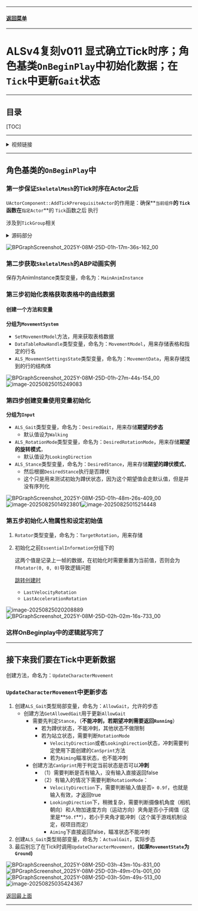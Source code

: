 
------

#### [返回菜单](../ALS_Menu.md)

------

# ALSv4复刻v011 显式确立Tick时序；角色基类`OnBeginPlay`中初始化数据；在`Tick`中更新`Gait`状态

------

## 目录

[TOC]

------

<details>
<summary>视频链接</summary>

> [高级运动系统解耦和复刻第十一期_哔哩哔哩_bilibili](https://www.bilibili.com/video/BV1ja41197XQ?share_source=copy_web&vd_source=ccfefcf8d65f5d070c57cddf34c94047&spm_id_from=333.788.player.switch&p=14)

------

</details>

------

## 角色基类的`OnBeginPlay`中

### 第一步保证`SkeletalMesh`的Tick时序在Actor之后

`UActorComponent::AddTickPrerequisiteActor`的作用是：确保**`当前组件`**的 `Tick`函数在**`指定Actor`**的 `Tick`函数之后 执行

涉及到`TickGroup`相关


<details>
<summary>源码部分</summary>

> **为什么需要这个`UActorComponent::AddTickPrerequisiteActor`？**
>
> 想象一个常见的场景：你有一个 `Character`（Actor）和一个挂在他身上的 `WeaponComponent`（UActorComponent）。`Character`的 `Tick`会处理移动、输入等，计算出这一帧最终的位置和旋转。而 `WeaponComponent`的 `Tick`需要根据 `Character`最终的位置和旋转来更新武器模型的位置（比如进行插值、抵消摄像机抖动等）。
>
> 如果执行顺序反过来，`WeaponComponent`先用上一帧的 `Character`数据更新了自己，然后 `Character`才计算本帧的新位置。那么武器就会落后一帧，永远无法与角色完全同步，导致肉眼可见的抖动或延迟。`AddTickPrerequisiteActor`就是用来解决这种依赖关系的。
>
> ```CPP
> // ActorComponent.h
> void UActorComponent::AddTickPrerequisiteActor(AActor* PrerequisiteActor)
> {
>  // 检查了前提Actor有效且自身可以Tick后，调用了前提Actor的 PrimaryActorTick属性的 AddPrerequisite方法。
>  if (PrimaryComponentTick.bCanEverTick && PrerequisiteActor && PrerequisiteActor->PrimaryActorTick.bCanEverTick)
>  {
>     // 这里的 PrimaryActorTick 和 PrimaryComponentTick 都是 FTickFunction类型的对象。FTickFunction是虚幻引擎Tick系统的核心
>     PrimaryComponentTick.AddPrerequisite(PrerequisiteActor, PrerequisiteActor->PrimaryActorTick);
>  }
> }
> 
> // TickTaskManager.cpp
> void FTickFunction::AddPrerequisite(UObject* TargetObject, struct FTickFunction& TargetTickFunction)
> {
> 	const bool bThisCanTick = (bCanEverTick || IsTickFunctionRegistered());
> 	const bool bTargetCanTick = (TargetTickFunction.bCanEverTick || TargetTickFunction.IsTickFunctionRegistered());
> 
> 	if (bThisCanTick && bTargetCanTick)
> 	{
> 		Prerequisites.AddUnique(FTickPrerequisite(TargetObject, TargetTickFunction));
> 	}
> }
> ```
>
> #### FTickFunction 是什么？
>
> `FTickFunction`是一个结构体，它封装了所有被Tick的事物的信息：比如：`AActor`中`FActorTickFunction`类型的成员变量`PrimaryActorTick`
>
> - **PrerequisiteObject:** 实际被调用的对象，相当于TickTarget（如一个UActorComponent或AActor）。
> - **ExecuteTick:** 一个函数指针，指向真正的Tick函数（如 `AActor::TickActor`或 `UActorComponent::TickComponent`）。
> - **TickGroup:** 它属于哪个Tick组（如TG_PrePhysics, TG_DuringPhysics, TG_PostPhysics等）。这是第一层排序依据。
> - **PrerequisiteTickFunctions:** 一个 `TArray<FTickFunction*>`，存储了**必须在本次Tick之前执行**的所有其他TickFunction。
> - **PrerequisiteTickDependencies:** 另一个 `TArray<FTickFunction*>`，存储了**依赖于本次Tick**的所有其他TickFunction（即本次Tick是它们的Prerequisite）。
>
> ### 这里放一下`TickingGroup`相关的源码
>
> ```cpp
> /** Determines which ticking group a tick function belongs to. */
> UENUM(BlueprintType)
> enum ETickingGroup : int
> {
>     /** Any item that needs to be executed before physics simulation starts. */
>     TG_PrePhysics UMETA(DisplayName="Pre Physics"),
> 
>     /** Special tick group that starts physics simulation. */                    
>     TG_StartPhysics UMETA(Hidden, DisplayName="Start Physics"),
> 
>     /** Any item that can be run in parallel with our physics simulation work. */
>     TG_DuringPhysics UMETA(DisplayName="During Physics"),
> 
>     /** Special tick group that ends physics simulation. */
>     TG_EndPhysics UMETA(Hidden, DisplayName="End Physics"),
> 
>     /** Any item that needs rigid body and cloth simulation to be complete before being executed. */
>     TG_PostPhysics UMETA(DisplayName="Post Physics"),
> 
>     /** Any item that needs the update work to be done before being ticked. */
>     TG_PostUpdateWork UMETA(DisplayName="Post Update Work"),
> 
>     /** Catchall for anything demoted to the end. */
>     TG_LastDemotable UMETA(Hidden, DisplayName = "Last Demotable"),
> 
>     /** Special tick group that is not actually a tick group. After every tick group this is repeatedly re-run until there are no more newly spawned items to run. */
>     TG_NewlySpawned UMETA(Hidden, DisplayName="Newly Spawned"),
> 
>     TG_MAX,
> };
> ```
>
> 可以看到分为了**8个Tick组**
>
> | 组名 (ENUM)             | 中文名           | 时机与描述                                                   | 典型用途                                                     |
> | :---------------------- | :--------------- | :----------------------------------------------------------- | :----------------------------------------------------------- |
> | **`TG_PrePhysics`**     | **物理前更新**   | **在物理模拟开始之前执行。** 这是最早的可用于游戏逻辑的Tick组。 | 处理玩家输入、计算移动意图、进行非物理性的移动（如飞行、游泳）、AI决策。任何需要影响物理系统的逻辑都应放在这里。 |
> | **`TG_StartPhysics`**   | **物理开始**     | **标志着物理模拟阶段的开始。** 注意：**这个组通常不用于游戏逻辑Tick。** 它主要用于引擎内部启动物理模拟任务。用户自定义的Tick函数极少注册到这个组。 | 引擎内部使用。                                               |
> | **`TG_DuringPhysics`**  | **物理中更新**   | **与物理模拟并行执行。** 这是最需要小心使用的组。它的Tick函数**不保证**在物理模拟的某个精确点运行，因为它们是在另一个线程上并行处理的。 | 那些与物理模拟没有严格先后顺序、可以并行执行的非关键逻辑。对性能敏感且可并行的计算。**通常不建议常规游戏逻辑使用。** |
> | **`TG_EndPhysics`**     | **物理结束**     | **标志着物理模拟阶段的结束。** 与 `TG_StartPhysics`类似，**这个组通常也不用于游戏逻辑Tick**，而是引擎内部用于完成物理模拟。 | 引擎内部使用。                                               |
> | **`TG_PostPhysics`**    | **物理后更新**   | **在物理模拟完全完成之后执行。** 这是最常用、最安全的组之一。此时，所有物体的物理状态（位置、旋转、速度等）都已经计算完毕，是本帧的最终结果。 | 基于物理结果的逻辑：摄像机碰撞检测、武器附着、动画状态更新（需要最终位置）、触发器等。 |
> | **`TG_PostUpdateWork`** | **后期更新**     | **在 `TG_PostPhysics`之后执行。** 用于处理那些需要最终变换数据的逻辑。 | 摄像机管理（计算最终的视图矩阵）、UI元素的世界空间投射、绘制调试信息。 |
> | **`TG_LastDemotable`**  | **最终更新**     | **在 `TG_PostUpdateWork`之后，但在渲染线程开始处理本帧数据之前执行。** 这是游戏线程能处理本帧逻辑的**最后机会**。 | 非常晚期的、必须在渲染前完成的逻辑。例如，某些特殊的特效系统或自定义的渲染数据准备。 |
> | **`TG_NewlySpawned`**   | **新生对象更新** | **这是一个特殊的组。** 它**不是**一个标准的时序点。被标记为此组的Tick函数会被**降级（Demoted）** 到下一个合适的、更晚的TickGroup中去执行（通常是当前帧的 `TG_LastDemotable`）。**目的是保证新生成的对象不会在当前帧Tick。** | 确保通过 `SpawnActor`在当前帧创建的Actor，其 `Tick`函数会在**下一帧**才第一次执行，避免使用未完全初始化的状态。 |
>
> ## `AddPrerequisite(UActorComponent* DependentComponent, FTickFunction& DependentTickFunction)`的内部逻辑简化如下：
>
> 1. 找到 `PrerequisiteActor`（前提）的 `PrimaryActorTick`（一个 `FTickFunction`）。
> 2. 找到 `DependentComponent`（当前组件）的 `PrimaryComponentTick`（另一个 `FTickFunction`）。
> 3. 调用 `PrerequisiteActor->PrimaryActorTick.PrerequisiteTickDependencies.AddUnique(&DependentTickFunction)`
>    - **这意味着：** 将“当前组件的TickFunction”添加到“前提Actor的TickFunction”的“依赖我的人”的列表中。
> 4. 调用 `DependentComponent->PrimaryComponentTick.PrerequisiteTickFunctions.AddUnique(&PrerequisiteActor->PrimaryActorTick)`。
>    - **这意味着：** 将“前提Actor的TickFunction”添加到“当前组件的TickFunction”的“我必须等待的人”的列表中。
>
> **这样就建立了一个双向的依赖关系图。**
>
> 
>
> ## 引擎如何利用这个依赖图进行调度？
>
> Tick的调度发生在 `UGameEngine::Tick`中，最终会调用到 `FTickTaskManager`。
>
> 整个过程分为多个阶段：
>
> **阶段一：注册和收集（Register）**
>
> - 所有可Tick的Actor和Component都会将自己的 `FTickFunction`注册到全局的 `FTickTaskManager`中。
>
> **阶段二：并行化分析和排序（PreTick / Tick）**
>
> - 引擎并不是简单地把所有TickFunction扔进一个数组然后遍历。为了最大化利用多核CPU，它采用了**TaskGraph** 系统。
> - `FTickTaskManager`会遍历所有注册的TickFunction，并根据它们的 **TickGroup** 和 **Prerequisite依赖关系** 来构建一个**有向无环图（DAG）**。
> - **TickGroup是第一级排序：** 所有TG_PrePhysics的Tick都会在TG_DuringPhysics之前执行，以此类推。
> - **Prerequisite是第二级（组内）排序：** 在同一个TickGroup内部，依赖关系决定了执行顺序。如果A依赖B，那么B一定排在A之前。引擎会使用**拓扑排序（Topological Sort）** 算法来解析这个依赖图，找到一个合法的线性执行序列。
>
> **阶段三：分发和执行（Dispatch）**
>
> - 排序完成后，引擎不会自己按顺序调用每个TickFunction。
> - 它会将排好序的TickFunction列表转换成一系列**任务（Task）**，然后将这些任务投递到**任务图系统**中。
> - 任务图系统的工作线程会从任务队列中领取任务并执行。**关键点在于：** 任务之间的依赖关系（通过 `PrerequisiteTickFunctions`建立）会被翻译成任务图的“前置任务（Prerequisite Task）”。一个任务只有在它的所有前置任务都完成后，才会被允许执行。
> - 这就是为什么即使你的 `WeaponComponent`和 `Character`在同一个TickGroup（比如TG_PrePhysics），并且被不同的线程处理，依赖关系也依然能保证正确。线程在准备执行 `WeaponComponent`的Tick任务时，会先检查其前置任务（`Character`的Tick）是否已完成。如果没完成，它就等待或先去处理其他任务。
>
> **阶段四：收尾（PostTick）**
>
> - 所有TickGroup都处理完毕后，进入下一帧。
>
> ### 总结与工作流程
>
> 当你调用 `MyWeaponComponent->AddTickPrerequisiteActor(MyCharacter)`时，你实际上是在做：
>
> 1. **声明依赖：** “MyWeaponComponent的Tick依赖于MyCharacter的Tick”。
> 2. **修改图结构：** 在引擎内部的Tick依赖图中添加了一条从 `MyCharacter->PrimaryActorTick`指向 `MyWeaponComponent->PrimaryComponentTick`的边。
> 3. **影响调度：** 在每一帧的Tick调度阶段，任务图系统会识别这条边，并确保 `MyCharacter`的Tick任务作为 `MyWeaponComponent`的Tick任务的前置任务。
> 4. **保证顺序：** 最终，无论在单线程还是多线程环境下，`MyCharacter->Tick()`总是先于 `MyWeaponComponent->TickComponent()`执行。
>
> ## 那如果，我在运行时创建了一个Actor，比如GetWorld->SpawnActor出来的，那它会加到哪个Tick组？根据父类吗？还是直接走默认值？那Tick顺序呢？排在谁的后面，谁的前面，这个如何确定？
>
> TickGroup，通常来自CDO（Class Default Object）
>
> 生成时是否允许Tick也很关键，因为bCanEverTick和bStartWithTickEnabled会影响是否注册到调度系统
>
> Tick顺序的确定，除了Tick组，还有注册顺序和依赖关系。新Actor在生成时注册，会排在当前帧已注册Actor之后，但如果有依赖关系，任务图会通过拓扑排序处理
>
> ### 简述一下答案：加到哪个组会根据创建时的参数`PrimaryActorTick`和CDO决定，Tick顺序会优先根据TickGroup排序，然后会根据注册顺序决定当前组内的顺序（排在队尾）
>
> ### 1. TickGroup 的确定：继承与默认值
>
> 当一个Actor通过 `UWorld::SpawnActor`被创建时，它的 `PrimaryActorTick`属性（这是一个 `FTickFunction`）的 `TickGroup`是如何确定的？
>
> **来自于该Actor类的类默认对象（CDO - Class Default Object）。**
>
> - **CDO 是什么？** 每个UClass都有一个单例对象，称为CDO，它存储了该类的所有属性的默认值。当你编译C++代码或蓝图时，这些默认值就被确定了。
> - **初始化流程：**
>   1. `SpawnActor`会创建Actor的一个新实例。
>   2. 在构造过程中，这个新实例的属性的初始值会**从CDO复制过来**。这包括了 `PrimaryActorTick`这个结构体中的所有成员，自然也就包括了 `TickGroup`。
>   3. 因此，一个新生的Actor，它的TickGroup**完全由其所属的类决定**。你在蓝图或C++中为这个类设置的默认TickGroup是什么，生成出来的Actor就是什么。
>
> **如何设置默认TickGroup？**
>
> - **C++:** 在类的构造函数中设置。
>
>   ```cpp
>   AMyActor::AMyActor()
>   {
>       PrimaryActorTick.TickGroup = TG_PostPhysics; // 例如设置为物理后更新
>       PrimaryActorTick.bCanEverTick = true;
>       // ...
>   }
>   ```
>
> - **蓝图:** 在蓝图的“细节”面板中，“Actor”分类下直接设置“Tick Group”属性。
>
> **结论：** 运行时生成的Actor，其TickGroup**直接走CDO中的默认值**，与“父类”无关（除非父类构造函数修改了它，但那是初始化逻辑，不是继承关系）。
>
> ------
>
> ### 2. Tick 顺序的确定：一个多层次的排序系统
>
> “排在谁的后面，谁的前面”这个问题更复杂，它不是一个简单的列表，而是一个由**多个层级规则**共同决定的系统。引擎每一帧都会为所有需要Tick的Actor和组件计算出一个执行顺序。
>
> 决定顺序的规则，按优先级从高到低排列：
>
> #### 第一级：TickGroup（最高优先级）
>
> 这是最粗粒度的排序。引擎会严格按照TickGroup的枚举顺序进行Tick。顺序是：
>
> ```
> TG_PrePhysics`-> `TG_DuringPhysics`-> `TG_PostPhysics`-> `TG_PostUpdateWork`-> `TG_LastDemotable
> ```
>
> **规则：** 所有在 `TG_PrePhysics`组的Actor一定会在所有 `TG_DuringPhysics`组的Actor**之前**完成Tick。这是绝对的，无法被逾越的鸿沟。
>
> #### 第二级：依赖关系（Prerequisite Dependencies）
>
> **在同一个TickGroup内部**，顺序由我们之前讨论的**依赖关系图**决定。
>
> - 如果Actor A的Tick是Actor B的Tick的 prerequisite（通过 `AddTickPrerequisiteActor`设置），那么**无论注册顺序如何**，A的Tick一定会排在B的Tick之前执行。
> - 引擎使用拓扑排序算法来解析这个依赖图，保证依赖者永远在被依赖者之后执行。
>
> #### 第三级：注册顺序（Fallback）
>
> **在同一个TickGroup内部，且彼此之间没有建立任何依赖关系**的Actor们，它们的执行顺序就由**注册顺序**决定。
>
> - **“注册”是什么意思？** 当一个Actor的 `bCanEverTick`为true且 `bStartWithTickEnabled`为true（或之后被激活）时，它会在某一帧将自己注册到全局的Tick任务管理器中。
> - **新生成的Actor何时注册？** `SpawnActor`调用通常发生在某帧的GameThread逻辑中（例如在某个Actor的Tick里生成新Actor）。这个新Actor会在**当前帧的Tick注册阶段结束时**被加入到注册列表里。
> - **顺序如何？** 对于在同一帧中生成的多个Actor，它们的注册顺序通常与生成（Spawn）的调用顺序一致。
>
> **因此，对于一个新生Actor：**
>
> 1. 它会被排在它**所在TickGroup的队列末尾**。
> 2. 如果这个组里已经有100个老Actor，那么新Actor就会排在第101位。
> 3. 它会在这个组内所有老Actor之后、但在下一TickGroup的所有Actor之前执行Tick。
>
> ------
>
> ### 总结与工作流程模拟
>
> 假设你在第N帧的 `TG_DuringPhysics`阶段（例如某个Character的Tick函数里）调用 `SpawnActor`生成了一个 `Actor_X`，它的默认TickGroup也是 `TG_DuringPhysics`。
>
> 1. **生成（Spawn）：** `Actor_X`被创建，其 `PrimaryActorTick.TickGroup`被设置为 `TG_DuringPhysics`。
> 2. **注册（Register）：** 在第N帧的Tick注册阶段结束时，`Actor_X`被添加到 `FTickTaskManager`中 `TG_DuringPhysics`组的**注册列表的末尾**。
> 3. **排序（Sort）：** 在第N+1帧的Tick开始前：
>    - **第一级：** 引擎先处理完所有 `TG_PrePhysics`的Actor。
>    - **第二级：** 开始处理 `TG_DuringPhysics`组。引擎会先根据**依赖关系**对这个组内的所有Actor（包括老Actor和`Actor_X`）进行拓扑排序，修正它们的顺序。如果 `Actor_X`被一个老Actor依赖，它可能会被排到前面去。
>    - **第三级：** 对于没有依赖关系的Actor，保持它们的**注册顺序**。因为 `Actor_X`是上一帧末尾新注册的，所以它通常排在这个组所有“资深”Actor的后面。
> 4. **执行（Execute）：** 在第N+1帧，`Actor_X`的 `Tick`函数会在其TickGroup内、所有没有依赖它的老Actor之后执行。
>
> **给你的实践建议：**
>
> - **不要依赖注册顺序！** 这是最脆弱的一种顺序保证。不同平台、不同优化下的执行顺序可能产生差异。
> - 如果两个Actor的逻辑有严格的先后要求，**永远优先使用 `AddTickPrerequisiteActor`或 `AddTickPrerequisiteComponent`来显式地建立依赖关系**。这是唯一可靠的方法。
> - 合理地设置 `TickGroup`是优化性能和保证逻辑正确性的重要手段。例如，不需要物理信息的特效放在 `TG_PostPhysics`，需要根据最终位置渲染的物品放在 `TG_LastDemotable`。

------

</details>

![BPGraphScreenshot_2025Y-08M-25D-01h-17m-36s-162_00](./Image/ALSv4Reproduce_v011/BPGraphScreenshot_2025Y-08M-25D-01h-17m-36s-162_00.png)



### 第二步获取`SkeletalMesh`的ABP动画实例

保存为AnimInstance类型变量，命名为：`MainAnimInstance`



### 第三步初始化表格获取表格中的曲线数据

#### 创建一个方法和变量

**分组为`MovementSystem`**

- `SetMovementModel`方法，用来获取表格数据
- `DataTableRowHandle`类型变量，命名为：`MovementModel`，用来存储表格和指定的行名
- `ALS_MovementSettingsState`类型变量，命名为：`MovementData`，用来存储找到的行的结构体

![BPGraphScreenshot_2025Y-08M-25D-01h-27m-44s-154_00](./Image/ALSv4Reproduce_v011/BPGraphScreenshot_2025Y-08M-25D-01h-27m-44s-154_00.png)![image-20250825015249083](./Image/ALSv4Reproduce_v011/image-20250825015249083.png)



### 第四步创建变量使用变量初始化

**分组为`Input`**

- `ALS_Gait`类型变量，命名为：`DesiredGait`，用来存储**期望的步态**
  - 默认值设为`Walking`
- `ALS_RotationMode`类型变量，命名为：`DesiredRotationMode`，用来存储**期望的旋转模式**，
  - 默认值设为`LookingDirection`
- `ALS_Stance`类型变量，命名为：`DesiredStance`，用来存储**期望的蹲伏模式**，
  - 然后根据`DesiredStance`执行是否蹲伏
  - 这个只是用来测试初始为蹲伏状态，因为这个期望值会走默认值，但是并没有序列化

![BPGraphScreenshot_2025Y-08M-25D-01h-48m-26s-409_00](./Image/ALSv4Reproduce_v011/BPGraphScreenshot_2025Y-08M-25D-01h-48m-26s-409_00.png)![image-20250825014923801](./Image/ALSv4Reproduce_v011/image-20250825014923801.png)![image-20250825015214448](./Image/ALSv4Reproduce_v011/image-20250825015214448.png)



### 第五步初始化人物属性和设定初始值

1. `Rotator`类型变量，命名为：`TargetRotation`，用来存储

2. 初始化之前`EssentialInformation`分组下的

   这两个值是记录上一帧的数据，在初始化时需要重置为当前值，否则会为`FRotator(0, 0, 0)`导致逻辑问题

   [跳转创建时](./ALSv4Reproduce_v006.md#在setessentialvalue中计算速度是否移动的布尔上一次移动的速度角度)

   - `LastVelocityRotation`
   - `LastAccelerationRotation`

![image-20250825020208889](./Image/ALSv4Reproduce_v011/image-20250825020208889.png)![BPGraphScreenshot_2025Y-08M-25D-02h-02m-16s-733_00](./Image/ALSv4Reproduce_v011/BPGraphScreenshot_2025Y-08M-25D-02h-02m-16s-733_00.png)

### 这样OnBeginplay中的逻辑就写完了

------

## 接下来我们要在Tick中更新数据

创建方法，命名为：`UpdateCharacterMovement`

### `UpdateCharacterMovement`中更新步态

1. 创建`ALS_Gait`类型局部变量，命名为：`AllowGait`，允许的步态
   - 创建方法`GetAllowedGait`用于更新`AllowGait`
     - 需要先判定`Stance`，（**不能冲刺，若期望冲刺需要返回`Running`**）
       - 若为蹲伏状态，不能冲刺，其他状态不做限制
       - 若为站立状态，需要判断`RotationMode`
         - `VelocityDirection`或者`LookingDirection`状态，冲刺需要判定使用下面创建的`CanSprint`方法
         - 若为`Aiming`瞄准状态，也不能冲刺
     - 创建方法`CanSprint`用于判定当前状态是否可以**冲刺**
       - （1）需要判断是否有输入，没有输入直接返回false
       - （2）有输入的情况下需要判断`RotationMode`：
         - `VelocityDirection`下，需要判断输入值是否`> 0.9f`，也就是输入有效，才返回true
         - `LookingDirection`下，稍微复杂，需要判断摄像机角度（相机朝向）和人物加速度方向（运动方向）夹角是否小于阈值（这里是**`50.f`**），若小于夹角才能冲刺（这个属于游戏机制设定，视项目而定）
         - `Aiming`下直接返回false，瞄准状态不能冲刺
2. 创建`ALS_Gait`类型局部变量，命名为：`ActualGait`，实际步态
3. 最后别忘了在Tick时调用`UpdateCharacterMovement`，**(如果`MovementState`为`Ground`)**

![BPGraphScreenshot_2025Y-08M-25D-03h-43m-10s-831_00](./Image/ALSv4Reproduce_v011/BPGraphScreenshot_2025Y-08M-25D-03h-43m-10s-831_00.png)![BPGraphScreenshot_2025Y-08M-25D-03h-49m-01s-001_00](./Image/ALSv4Reproduce_v011/BPGraphScreenshot_2025Y-08M-25D-03h-49m-01s-001_00.png)![BPGraphScreenshot_2025Y-08M-25D-03h-50m-49s-513_00](./Image/ALSv4Reproduce_v011/BPGraphScreenshot_2025Y-08M-25D-03h-50m-49s-513_00.png)![image-20250825035424367](./Image/ALSv4Reproduce_v011/image-20250825035424367.png)

[返回最上面](#返回菜单)

___________________________________________________________________________________________
